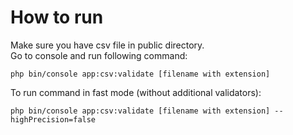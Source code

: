 # How to run

Make sure you have csv file in public directory. <br />
Go to console and run following command: <br />

```
php bin/console app:csv:validate [filename with extension]
```

To run command in fast mode (without additional validators):<br />

```
php bin/console app:csv:validate [filename with extension] --highPrecision=false

```

